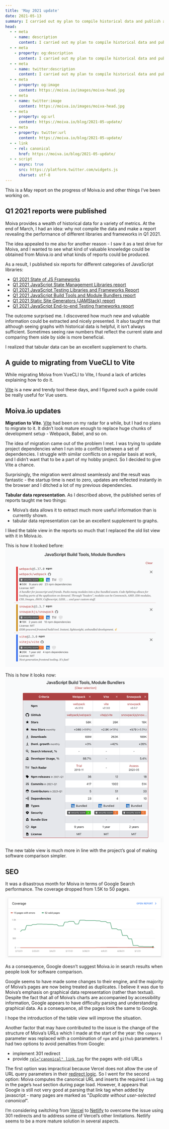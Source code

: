 ```yaml
---
title: 'May 2021 update'
date: 2021-05-13
summary: I carried out my plan to compile historical data and publish a series of Q1 2021 reports for different categories of JavaScript libraries.
head:
  - - meta
    - name: description
      content: I carried out my plan to compile historical data and publish a series of Q1 2021 reports for different categories of JavaScript libraries.
  - - meta
    - property: og:description
      content: I carried out my plan to compile historical data and publish a series of Q1 2021 reports for different categories of JavaScript libraries.
  - - meta
    - name: twitter:description
      content: I carried out my plan to compile historical data and publish a series of Q1 2021 reports for different categories of JavaScript libraries.
  - - meta
    - property: og:image
      content: https://moiva.io/images/moiva-head.jpg
  - - meta
    - name: twitter:image
      content: https://moiva.io/images/moiva-head.jpg
  - - meta
    - property: og:url
      content: https://moiva.io/blog/2021-05-update/
  - - meta
    - property: twitter:url
      content: https://moiva.io/blog/2021-05-update/
  - - link
    - rel: canonical
      href: https://moiva.io/blog/2021-05-update/
  - - script
    - async: true
      src: https://platform.twitter.com/widgets.js
      charset: utf-8
---
```


This is a May report on the progress of Moiva.io and other things I’ve been working on.

## Q1 2021 reports were published

Moiva provides a wealth of historical data for a variety of metrics. At the end of March, I had an idea: why not compile the data and make a report revealing the performance of different libraries and frameworks in Q1 2021.

The idea appealed to me also for another reason - I saw it as a test drive for Moiva, and I wanted to see what kind of valuable knowledge could be obtained from Moiva.io and what kinds of reports could be produced.

As a result, I published six reports for different categories of JavaScript libraries:

- [Q1 2021 State of JS Frameworks](../2021-q1-state-of-js-frameworks/)
- [Q1 2021 JavaScript State Management Libraries report](../2021-q1-report-state-management/)
- [Q1 2021 JavaScript Testing Libraries and Frameworks Report](../2021-q1-report-js-testing-libraries/)
- [Q1 2021 JavaScript Build Tools and Module Bundlers report](../2021-q1-report-js-build-tools-bundlers/)
- [Q1 2021 Static Site Generators (JAMStack) report](../2021-q1-report-js-jamstack/)
- [Q1 2021 JavaScript End-to-end Testing frameworks report](../2021-q1-report-end-to-end-testing-frameworks/)

<Tweet id="_aantipov/status/1381917386312462339" />

The outcome surprised me. I discovered how much new and valuable information could be extracted and nicely presented. It also taught me that although seeing graphs with historical data is helpful, it isn’t always sufficient. Sometimes seeing raw numbers that reflect the current state and comparing them side by side is more beneficial.

I realized that tabular data can be an excellent supplement to charts.

## A guide to migrating from VueCLI to Vite

While migrating Moiva from VueCLI to Vite, I found a lack of articles explaining how to do it.

[Vite](https://vitejs.dev/) is a new and trendy tool these days, and I figured such a guide could be really useful for Vue users.

<!-- Hence I wrote [my own guide]({{< relref "./2021-04-28-migration-from-vue-cli-to-vite.md" >}}). -->

## Moiva.io updates

**Migration to Vite**.
[Vite](https://vitejs.dev/) had been on my radar for a while, but I had no plans to migrate to it. It didn’t look mature enough to replace huge chunks of development setup - Webpack, Babel, and so on.

The idea of migration came out of the problem I met. I was trying to update project dependencies when I run into a conflict between a set of dependencies. I struggle with similar conflicts on a regular basis at work, and I didn’t want that to be a part of my hobby project. So I decided to give Vite a chance.

Surprisingly, the migration went almost seamlessly and the result was fantastic - the startup time is next to zero, updates are reflected instantly in the browser and I ditched a lot of my previous dependencies.

<Tweet id="_aantipov/status/1385326827120599041" />

**Tabular data representation**. As I described above, the published series of reports taught me two things:

- Moiva’s data allows it to extract much more useful information than is currently shown.
- tabular data representation can be an excellent supplement to graphs.

I liked the table view in the reports so much that I replaced the old list view with it in Moiva.io.

This is how it looked before:
![a screenshot of Moiva.io's old list view with data for Webpack, Vite and Snowpack.](./list-view.png)

This is how it looks now:
![a screenshot of Moiva.io's new table view with data for Webpack, Vite and Snowpack](./tabular-view.png)

The new table view is much more in line with the project’s goal of making software comparison simpler.

## SEO

It was a disastrous month for Moiva in terms of Google Search performance. The coverage dropped from 1.5K to 50 pages.

![A screenshot from Google Search Console showing the drop of Moiva.io's page coverage from 1.5k to 50 pages](./google-coverage.png)

As a consequence, Google doesn’t suggest Moiva.io in search results when people look for software comparison.

Google seems to have made some changes to their engine, and the majority of Moiva’s pages are now being treated as duplicates. I believe it was due to Moiva’s emphasis on graphical data representation (rather than textual). Despite the fact that all of Moiva’s charts are accompanied by accessibility information, Google appears to have difficulty parsing and understanding graphical data. As a consequence, all the pages look the same to Google.

I hope the introduction of the table view will improve the situation.

Another factor that may have contributed to the issue is the change of the structure of Moiva’s URLs which I made at the start of the year: the `compare` parameter was replaced with a combination of `npm` and `github` parameters. I had two options to avoid penalties from Google:

- implement 301 redirect
- provide [`rel="canonical" link tag`](https://developers.google.com/search/docs/advanced/crawling/consolidate-duplicate-urls#rel-canonical-link-method) for the pages with old URLs

The first option was impractical because Vercel does not allow the use of URL query parameters in their [redirect logic](https://vercel.com/docs/configuration#project/redirects). So I went for the second option: Moiva computes the canonical URL and inserts the required `link` tag in the page’s `head` section during page load. However, it appears that Google is still not very good at parsing that link tag when added by javascript - many pages are marked as "_Duplicate without user-selected canonical_".

I’m considering switching from [Vercel](http://vercel.com/) to [Netlify](https://www.netlify.com/) to overcome the issue using 301 redirects and to address some of Vercel’s other limitations. Netlify seems to be a more mature solution in several aspects.
